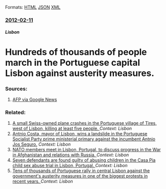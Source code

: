 
Formats: [HTML](/news/2012/02/11/hundreds-of-thousands-of-people-march-in-the-portuguese-capital-lisbon-against-austerity-measures.html)  [JSON](/news/2012/02/11/hundreds-of-thousands-of-people-march-in-the-portuguese-capital-lisbon-against-austerity-measures.json)  [XML](/news/2012/02/11/hundreds-of-thousands-of-people-march-in-the-portuguese-capital-lisbon-against-austerity-measures.xml)  

### [2012-02-11](/news/2012/02/11/index.md)

##### Lisbon
# Hundreds of thousands of people march in the Portuguese capital Lisbon against austerity measures. 




### Sources:

1. [AFP via Google News](http://www.google.com/hostednews/afp/article/ALeqM5iHGTgC77ZN3NnIyUHnt6q0VEVsLA?docId=CNG.298ed147731872d4e6278091cab9c895.741)

### Related:

1. [A small Swiss-owned plane crashes in the Portuguese village of Tires, west of Lisbon, killing at least five people. ](/news/2017/04/17/a-small-swiss-owned-plane-crashes-in-the-portuguese-village-of-tires-west-of-lisbon-killing-at-least-five-people.md) _Context: Lisbon_
2. [Antnio Costa, mayor of Lisbon, wins a landslide in the Portuguese Socialist Party prime ministerial primary against the incumbent Antnio Jos Seguro.](/news/2014/09/28/antonio-costa-mayor-of-lisbon-wins-a-landslide-in-the-portuguese-socialist-party-prime-ministerial-primary-against-the-incumbent-antonio-j.md) _Context: Lisbon_
3. [NATO members meet in Lisbon, Portugal, to discuss progress in the War in Afghanistan and relations with Russia. ](/news/2010/11/19/nato-members-meet-in-lisbon-portugal-to-discuss-progress-in-the-war-in-afghanistan-and-relations-with-russia.md) _Context: Lisbon_
4. [Seven defendants are found guilty of abusing children in the Casa Pia child sex abuse trial in Lisbon, Portugal. ](/news/2010/09/3/seven-defendants-are-found-guilty-of-abusing-children-in-the-casa-pia-child-sex-abuse-trial-in-lisbon-portugal.md) _Context: Lisbon_
5. [Tens of thousands of Portuguese rally in central Lisbon against the government's austerity measures in one of the biggest protests in recent years. ](/news/2010/05/29/tens-of-thousands-of-portuguese-rally-in-central-lisbon-against-the-government-s-austerity-measures-in-one-of-the-biggest-protests-in-recent.md) _Context: Lisbon_
